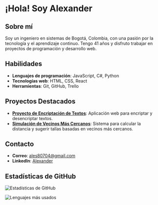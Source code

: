# ¡Hola! Soy Alexander

## Sobre mí
Soy un ingeniero en sistemas de Bogotá, Colombia, con una pasión por la tecnología y el aprendizaje continuo. Tengo 41 años y disfruto trabajar en proyectos de programación y desarrollo web.

## Habilidades
- **Lenguajes de programación**: JavaScript, C#, Python
- **Tecnologías web**: HTML, CSS, React
- **Herramientas**: Git, GitHub, Trello

## Proyectos Destacados
- **[Proyecto de Encriptación de Textos](https://github.com/alexander92614/proyecto-encriptacion)**: Aplicación web para encriptar y desencriptar textos.
- **[Simulación de Vecinos Más Cercanos](https://github.com/alexander92614/knn-simulation)**: Sistema para calcular la distancia y sugerir tallas basadas en vecinos más cercanos.

## Contacto
- **Correo**: ales80704@gmail.com
- **LinkedIn**: [Alexander](www.linkedin.com/in/alexander-rico-nossa-90b6a2312)

## Estadísticas de GitHub
![Estadísticas de GitHub](https://github-readme-stats.vercel.app/api?username=alexander92614&show_icons=true&theme=radical)

![Lenguajes más usados](https://github-readme-stats.vercel.app/api/top-langs/?username=alexander92614&layout=compact&theme=radical)


